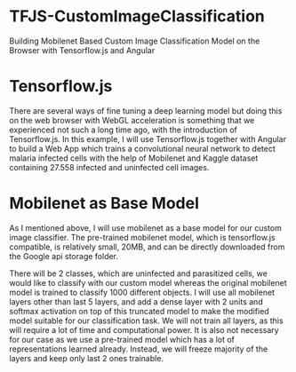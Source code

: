 # TFJS-CustomImageClassification
Building Mobilenet Based Custom Image Classification Model on the Browser with Tensorflow.js and Angular

# Tensorflow.js
There are several ways of fine tuning a deep learning model but doing this on the web browser with WebGL acceleration is something that we experienced not such a long time ago, with the introduction of Tensorflow.js. In this example, I will use Tensorflow.js together with Angular to build a Web App which trains a convolutional neural network to detect malaria infected cells with the help of Mobilenet and Kaggle dataset containing 27.558 infected and uninfected cell images.

# Mobilenet as Base Model
As I mentioned above, I will use mobilenet as a base model for our custom image classifier. The pre-trained mobilenet model, which is tensorflow.js compatible, is relatively small, 20MB, and can be directly downloaded from the Google api storage folder. 

There will be 2 classes, which are uninfected and parasitized cells, we would like to classify with our custom model whereas the original mobilenet model is trained to classify 1000 different objects.
I will use all mobilenet layers other than last 5 layers, and add a dense layer with 2 units and softmax activation on top of this truncated model to make the modified model suitable for our classification task.
We will not train all layers, as this will require a lot of time and computational power. It is also not necessary for our case as we use a pre-trained model which has a lot of representations learned already. Instead, we will freeze majority of the layers and keep only last 2 ones trainable.
